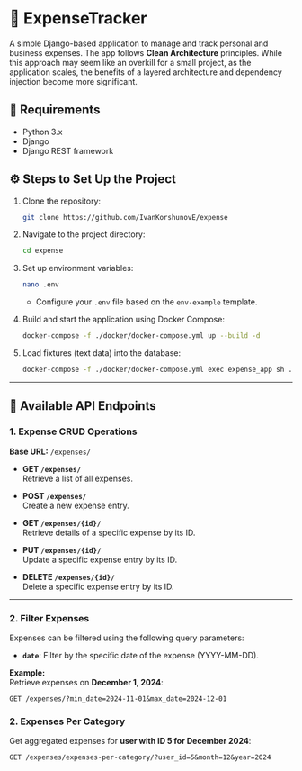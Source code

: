 # 🚀 ExpenseTracker

A simple Django-based application to manage and track personal and business expenses.
The app follows **Clean Architecture** principles. While this approach may seem like an overkill for a small project, 
as the application scales, the benefits of a layered architecture and dependency injection become more significant.

## 📜 Requirements

- Python 3.x  
- Django  
- Django REST framework  

## ⚙️ Steps to Set Up the Project

1. Clone the repository:
    ```bash
    git clone https://github.com/IvanKorshunovE/expense
    ```

2. Navigate to the project directory:
    ```bash
    cd expense
    ```

3. Set up environment variables:
    ```bash
    nano .env
    ```
    - Configure your `.env` file based on the `env-example` template.

4. Build and start the application using Docker Compose:
    ```bash
    docker-compose -f ./docker/docker-compose.yml up --build -d
    ```

5. Load fixtures (text data) into the database:
    ```bash
    docker-compose -f ./docker/docker-compose.yml exec expense_app sh ./fixtures/load_fixtures.sh
    ```

---

## 📡 Available API Endpoints

### 1. **Expense CRUD Operations**  
**Base URL:** `/expenses/`

- **GET `/expenses/`**  
  Retrieve a list of all expenses.

- **POST `/expenses/`**  
  Create a new expense entry.

- **GET `/expenses/{id}/`**  
  Retrieve details of a specific expense by its ID.

- **PUT `/expenses/{id}/`**  
  Update a specific expense entry by its ID.

- **DELETE `/expenses/{id}/`**  
  Delete a specific expense entry by its ID.

---

### 2. **Filter Expenses**  
Expenses can be filtered using the following query parameters:

- **`date`**: Filter by the specific date of the expense (YYYY-MM-DD).

**Example:**  
Retrieve expenses on **December 1, 2024**:

```http
GET /expenses/?min_date=2024-11-01&max_date=2024-12-01
```

### 2. **Expenses Per Category**  
Get aggregated expenses for **user with ID 5 for December 2024**:

```http
GET /expenses/expenses-per-category/?user_id=5&month=12&year=2024
```